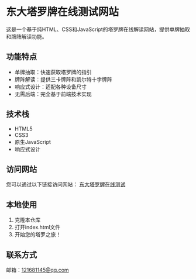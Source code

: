 ﻿# 东大塔罗牌在线测试网站

这是一个基于纯HTML、CSS和JavaScript的塔罗牌在线解读网站，提供单牌抽取和牌阵解读功能。

## 功能特点

- 单牌抽取：快速获取塔罗牌的指引
- 牌阵解读：提供三卡牌阵和凯尔特十字牌阵
- 响应式设计：适配各种设备尺寸
- 无需后端：完全基于前端技术实现

## 技术栈

- HTML5
- CSS3
- 原生JavaScript
- 响应式设计

## 访问网站

您可以通过以下链接访问网站：
[东大塔罗牌在线测试](https://moshushishiliu-13.github.io/eastern-tarot/)

## 本地使用

1. 克隆本仓库
2. 打开index.html文件
3. 开始您的塔罗之旅！

## 联系方式

邮箱：121681145@qq.com
